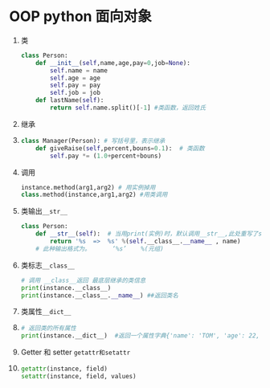 # OOP python 面向对象

1. 类

   ```python
   class Person:
       def __init__(self,name,age,pay=0,job=None):
           self.name = name
           self.age = age
           self.pay = pay
           self.job = job
       def lastName(self):
           return self.name.split()[-1] #类函数，返回姓氏
   ```

2. 继承

3. ```python
   class Manager(Person): # 写括号里，表示继承
       def giveRaise(self,percent,bouns=0.1):  # 类函数
           self.pay *= (1.0+percent+bouns)  
   ```

3. 调用

   ```python
   instance.method(arg1,arg2) # 用实例掉用
   class.method(instance,arg1,arg2) #用类调用
   ```

4. 类输出```__str__```

   ```python
   class Person:
       def __str__(self):  # 当用print(实例)时，默认调用__str__,此处重写了str
           return '%s  =>  %s' %(self.__class__.__name__ , name)
       # 此种输出格式为。      ‘%s’    %(元组)
   ```

5. 类标志```__class__```

   ```python
   # 调用 __class__返回 最底层继承的类信息
   print(instance.__class__)
   print(instance.__class__.__name__) ##返回类名
   ```

6. 类属性```__dict__```

7. ```python
   # 返回类的所有属性
   print(instance.__dict__)  #返回一个属性字典{'name': 'TOM', 'age': 22, 'pay': 3000, 'job': 'None'}
   ```

7. Getter 和 setter ```getattr和setattr```

8. ```python
   getattr(instance, field)
   setattr(instance, field, values)
   ```


